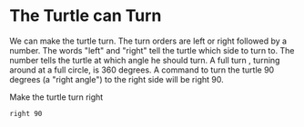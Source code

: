 # The Turtle can Turn
We can make the turtle turn. The turn orders are left or right followed by a number. The words "left" and "right" tell the turtle which side to turn to. The number tells the turtle at which angle he should turn. A full turn , turning around at a full circle, is 360 degrees. A command to turn the turtle 90 degrees (a "right angle") to the right side will be right 90.

Make the turtle turn right

```result
right 90
```